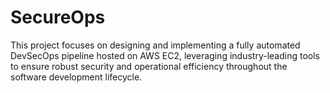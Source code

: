 # SecureOps
This project focuses on designing and implementing a fully automated DevSecOps pipeline hosted on AWS EC2, leveraging industry-leading tools to ensure robust security and operational efficiency throughout the software development lifecycle.
